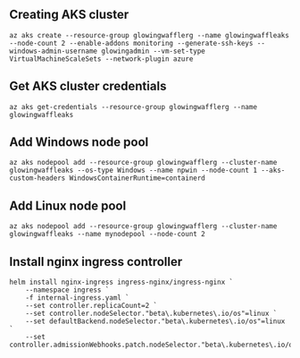 ## Creating AKS cluster ##
`az aks create --resource-group glowingwafflerg --name glowingwaffleaks --node-count 2 --enable-addons monitoring --generate-ssh-keys --windows-admin-username glowingadmin --vm-set-type VirtualMachineScaleSets --network-plugin azure`

## Get AKS cluster credentials ##
`az aks get-credentials --resource-group glowingwafflerg --name glowingwaffleaks`

## Add Windows node pool ##
`az aks nodepool add --resource-group glowingwafflerg --cluster-name glowingwaffleaks --os-type Windows --name npwin --node-count 1 --aks-custom-headers WindowsContainerRuntime=containerd`

## Add Linux node pool ##
`az aks nodepool add --resource-group glowingwafflerg --cluster-name glowingwaffleaks --name mynodepool --node-count 2`

## Install nginx ingress controller ##
```
helm install nginx-ingress ingress-nginx/ingress-nginx `
    --namespace ingress `
    -f internal-ingress.yaml `
    --set controller.replicaCount=2 `
    --set controller.nodeSelector."beta\.kubernetes\.io/os"=linux `
    --set defaultBackend.nodeSelector."beta\.kubernetes\.io/os"=linux `
    --set controller.admissionWebhooks.patch.nodeSelector."beta\.kubernetes\.io/os"=linux
```